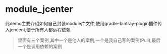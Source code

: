 # module_jcenter
此demo主要介绍如何自己封装module库文件,使用gradle-bintray-plugin插件传入jencent,便于所有人都远程依赖
> 里面有三个案例,其中一个是他人的案例,一个是我自己写的案例(Pull),最后一个是调用依赖的案例
